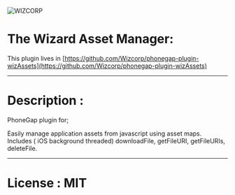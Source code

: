 ![WIZCORP](http://www.wizcorp.jp/wp-content/themes/business-lite/images/all/wizcorp-logo.png)

# The Wizard Asset Manager: 

This plugin lives in [https://github.com/Wizcorp/phonegap-plugin-wizAssets](https://github.com/Wizcorp/phonegap-plugin-wizAssets)

--------------

# Description :

PhoneGap plugin for;

Easily manage application assets from javascript using asset maps. <br />
Includes ( iOS background threaded) downloadFile, getFileURI, getFileURIs, deleteFile.

--------------

# License : MIT
